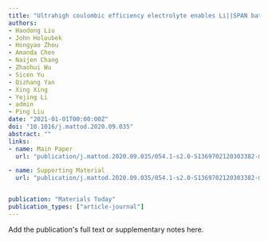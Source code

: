 ```yaml
---
title: "Ultrahigh coulombic efficiency electrolyte enables Li||SPAN batteries with superior cycling performance"
authors:
- Haodong Liu
- John Holoubek
- Hongyao Zhou
- Amanda Chen
- Naijen Chang
- Zhaohui Wu
- Sicen Yu
- Qizhang Yan
- Xing Xing
- Yejing Li
- admin
- Ping Liu
date: "2021-01-01T00:00:00Z"
doi: "10.1016/j.mattod.2020.09.035"
abstract: ""
links:
- name: Main Paper
  url: "publication/j.mattod.2020.09.035/054.1-s2.0-S1369702120303382-main.pdf"

- name: Supporting Material
  url: "publication/j.mattod.2020.09.035/054.1-s2.0-S1369702120303382-mmc1.pdf"


publication: "Materials Today"
publication_types: ["article-journal"]
---
```


Add the publication's full text or supplementary notes here.
